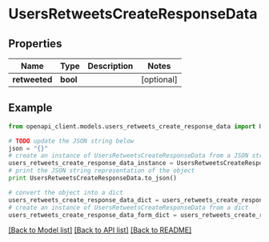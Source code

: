 # UsersRetweetsCreateResponseData


## Properties
Name | Type | Description | Notes
------------ | ------------- | ------------- | -------------
**retweeted** | **bool** |  | [optional] 

## Example

```python
from openapi_client.models.users_retweets_create_response_data import UsersRetweetsCreateResponseData

# TODO update the JSON string below
json = "{}"
# create an instance of UsersRetweetsCreateResponseData from a JSON string
users_retweets_create_response_data_instance = UsersRetweetsCreateResponseData.from_json(json)
# print the JSON string representation of the object
print UsersRetweetsCreateResponseData.to_json()

# convert the object into a dict
users_retweets_create_response_data_dict = users_retweets_create_response_data_instance.to_dict()
# create an instance of UsersRetweetsCreateResponseData from a dict
users_retweets_create_response_data_form_dict = users_retweets_create_response_data.from_dict(users_retweets_create_response_data_dict)
```
[[Back to Model list]](../README.md#documentation-for-models) [[Back to API list]](../README.md#documentation-for-api-endpoints) [[Back to README]](../README.md)


